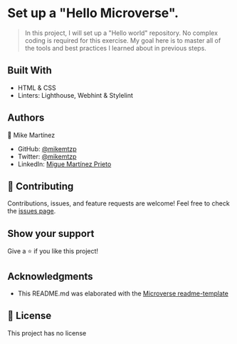 # Set up a "Hello Microverse".
> In this project, I will set up a "Hello world" repository. No complex coding is required for this exercise. My goal here is to master all of the tools and best practices I learned about in previous steps.

## Built With
- HTML & CSS
- Linters: Lighthouse, Webhint & Stylelint

## Authors
👤 Mike Martínez

- GitHub: [@mikemtzp](https://github.com/mikemtzp)
- Twitter: [@mikemtzp](https://twitter.com/mikemtzp)
- LinkedIn: [Migue Martínez Prieto](https://www.linkedin.com/in/miguel-mart%C3%ADnez-prieto-a42406166/)

## 🤝 Contributing
Contributions, issues, and feature requests are welcome!
Feel free to check the [issues page](https://github.com/mikemtzp/Set-up-a-Hello-Microverse-project/issues).

## Show your support
Give a ⭐️ if you like this project!

## Acknowledgments
- This README.md was elaborated with the [Microverse readme-template](https://github.com/microverseinc/readme-template)

## 📝 License
This project has no license